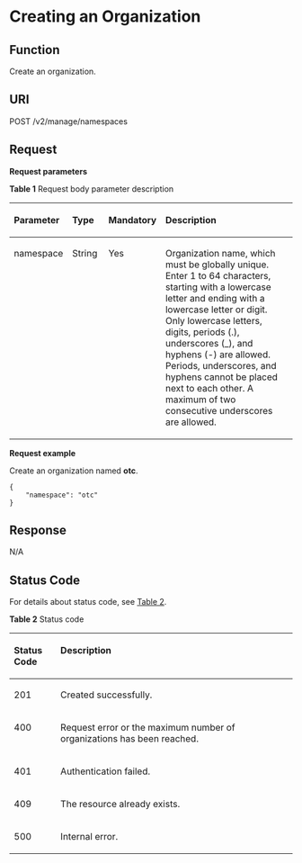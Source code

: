 # Creating an Organization<a name="EN-US_TOPIC_0198655145"></a>

## Function<a name="se03aae4436e64394a95dc13b6f233898"></a>

Create an organization.

## URI<a name="s476df674307e4b04b9545f9575dde042"></a>

POST /v2/manage/namespaces

## Request<a name="s8246d3afdd6f44dc817ce0c3f2ac7d53"></a>

**Request parameters**

**Table  1**  Request body parameter description

<a name="table129941514855"></a>
<table><thead align="left"><tr id="row1111415559"><th class="cellrowborder" valign="top" width="17%" id="mcps1.2.5.1.1"><p id="p162815458"><a name="p162815458"></a><a name="p162815458"></a>Parameter</p>
</th>
<th class="cellrowborder" valign="top" width="13%" id="mcps1.2.5.1.2"><p id="p63228569414"><a name="p63228569414"></a><a name="p63228569414"></a>Type</p>
</th>
<th class="cellrowborder" valign="top" width="17.98%" id="mcps1.2.5.1.3"><p id="p83241756144115"><a name="p83241756144115"></a><a name="p83241756144115"></a>Mandatory</p>
</th>
<th class="cellrowborder" valign="top" width="52.019999999999996%" id="mcps1.2.5.1.4"><p id="p7612153511"><a name="p7612153511"></a><a name="p7612153511"></a>Description</p>
</th>
</tr>
</thead>
<tbody><tr id="row11816151559"><td class="cellrowborder" valign="top" width="17%" headers="mcps1.2.5.1.1 "><p id="p17916150515"><a name="p17916150515"></a><a name="p17916150515"></a>namespace</p>
</td>
<td class="cellrowborder" valign="top" width="13%" headers="mcps1.2.5.1.2 "><p id="p6326856114114"><a name="p6326856114114"></a><a name="p6326856114114"></a>String</p>
</td>
<td class="cellrowborder" valign="top" width="17.98%" headers="mcps1.2.5.1.3 "><p id="p193261756154118"><a name="p193261756154118"></a><a name="p193261756154118"></a>Yes</p>
</td>
<td class="cellrowborder" valign="top" width="52.019999999999996%" headers="mcps1.2.5.1.4 "><p id="p5222017131216"><a name="p5222017131216"></a><a name="p5222017131216"></a>Organization name, which must be globally unique. Enter 1 to 64 characters, starting with a lowercase letter and ending with a lowercase letter or digit. Only lowercase letters, digits, periods (.), underscores (_), and hyphens (-) are allowed. Periods, underscores, and hyphens cannot be placed next to each other. A maximum of two consecutive underscores are allowed.</p>
</td>
</tr>
</tbody>
</table>

**Request example**

Create an organization named  **otc**.

```
{
    "namespace": "otc"
}
```

## Response<a name="sab9be5ce850743859bb238e072f8d1f2"></a>

N/A

## Status Code<a name="s336c1dbc7af446a1b3cc077ea3f82fc9"></a>

For details about status code, see  [Table 2](#t33d02fa79e8443868a71c99f411610a5).

**Table  2**  Status code

<a name="t33d02fa79e8443868a71c99f411610a5"></a>
<table><thead align="left"><tr id="r9eb80d64e8f34d0db940daa95fc929dd"><th class="cellrowborder" valign="top" width="16.439999999999998%" id="mcps1.2.3.1.1"><p id="a7e51ed73a71e4dc29d0dd4aae3016632"><a name="a7e51ed73a71e4dc29d0dd4aae3016632"></a><a name="a7e51ed73a71e4dc29d0dd4aae3016632"></a>Status Code</p>
</th>
<th class="cellrowborder" valign="top" width="83.56%" id="mcps1.2.3.1.2"><p id="aa802d02e21c944f1863435a0d11c7ec1"><a name="aa802d02e21c944f1863435a0d11c7ec1"></a><a name="aa802d02e21c944f1863435a0d11c7ec1"></a>Description</p>
</th>
</tr>
</thead>
<tbody><tr id="r1cc0192c651444db882dde750b14be23"><td class="cellrowborder" valign="top" width="16.439999999999998%" headers="mcps1.2.3.1.1 "><p id="a6a3639a3cb154e17b95c5076c8036471"><a name="a6a3639a3cb154e17b95c5076c8036471"></a><a name="a6a3639a3cb154e17b95c5076c8036471"></a>201</p>
</td>
<td class="cellrowborder" valign="top" width="83.56%" headers="mcps1.2.3.1.2 "><p id="p14504142233912"><a name="p14504142233912"></a><a name="p14504142233912"></a>Created successfully.</p>
</td>
</tr>
<tr id="r0bd68000afe546dd9c7a8d3a05991a04"><td class="cellrowborder" valign="top" width="16.439999999999998%" headers="mcps1.2.3.1.1 "><p id="ad46ccdc6b7e04df3b6b5679f7606f434"><a name="ad46ccdc6b7e04df3b6b5679f7606f434"></a><a name="ad46ccdc6b7e04df3b6b5679f7606f434"></a>400</p>
</td>
<td class="cellrowborder" valign="top" width="83.56%" headers="mcps1.2.3.1.2 "><p id="a1f2e8d58145d461781428d28f07a5351"><a name="a1f2e8d58145d461781428d28f07a5351"></a><a name="a1f2e8d58145d461781428d28f07a5351"></a>Request error or the maximum number of organizations has been reached.</p>
</td>
</tr>
<tr id="row059261364320"><td class="cellrowborder" valign="top" width="16.439999999999998%" headers="mcps1.2.3.1.1 "><p id="p059261310438"><a name="p059261310438"></a><a name="p059261310438"></a>401</p>
</td>
<td class="cellrowborder" valign="top" width="83.56%" headers="mcps1.2.3.1.2 "><p id="p759261314433"><a name="p759261314433"></a><a name="p759261314433"></a>Authentication failed.</p>
</td>
</tr>
<tr id="row9547111612437"><td class="cellrowborder" valign="top" width="16.439999999999998%" headers="mcps1.2.3.1.1 "><p id="p19547131615432"><a name="p19547131615432"></a><a name="p19547131615432"></a>409</p>
</td>
<td class="cellrowborder" valign="top" width="83.56%" headers="mcps1.2.3.1.2 "><p id="p16547416114315"><a name="p16547416114315"></a><a name="p16547416114315"></a>The resource already exists.</p>
</td>
</tr>
<tr id="r19bdef782c164c93917f897241e521f8"><td class="cellrowborder" valign="top" width="16.439999999999998%" headers="mcps1.2.3.1.1 "><p id="a7da68e311c0f4267bacf3cbdb71d1ead"><a name="a7da68e311c0f4267bacf3cbdb71d1ead"></a><a name="a7da68e311c0f4267bacf3cbdb71d1ead"></a>500</p>
</td>
<td class="cellrowborder" valign="top" width="83.56%" headers="mcps1.2.3.1.2 "><p id="aa6fd12cedd8841e29eeeca27c1bdea1a"><a name="aa6fd12cedd8841e29eeeca27c1bdea1a"></a><a name="aa6fd12cedd8841e29eeeca27c1bdea1a"></a>Internal error.</p>
</td>
</tr>
</tbody>
</table>

